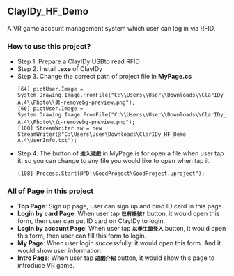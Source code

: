 ## ClaylDy_HF_Demo
A VR game account management system which user can log in via RFID.

### How to use this project?
- Step 1. Prepare a ClayIDy USBto read RFID
- Step 2. Install __.exe__ of ClayIDy
- Step 3. Change the correct path of project file in **MyPage.cs** <br/>
  ```
  [64] pictUser.Image = System.Drawing.Image.FromFile("C:\\Users\\User\\Downloads\\ClarIDy_HF_Demo A.4\\Photo\\男-removebg-preview.png");
  [66] pictUser.Image = System.Drawing.Image.FromFile("C:\\Users\\User\\Downloads\\ClarIDy_HF_Demo A.4\\Photo\\女-removebg-preview.png");
  [100] StreamWriter sw = new StreamWriter(@"C:\Users\User\Downloads\ClarIDy_HF_Demo A.4\UserInfo.txt");
  ```
- Step 4. The button of __`進入遊戲`__ in MyPage is for open a file when user tap it, so you can change to any file you would like to open when tap it. <br/>
  ```
  [108] Process.Start(@"D:\GoodProject\GoodProject.uproject");
  ```
  
### All of Page in this project
* **Top Page**: Sign up page, user can sign up and bind ID card in this page.
* **Login by card Page**: When user tap **`已有帳號?`** button, it would open this form, then user can put ID card on ClayIDy to login.
* **Login by account Page**: When user tap **`以學生證登入`** button, it would open this form, then user can fill this form to login.
* **My Page**: When user login successfully, it would open this form. And it would show user information.
* **Intro Page**: When user tap **`遊戲介紹`** button, it would show this page to introduce VR game.
